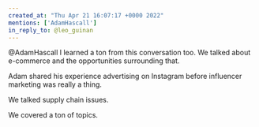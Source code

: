 ```yaml
---
created_at: "Thu Apr 21 16:07:17 +0000 2022"
mentions: ['AdamHascall']
in_reply_to: @leo_guinan
---
```


@AdamHascall I learned a ton from this conversation too. We talked about e-commerce and the opportunities surrounding that.

Adam shared his experience advertising on Instagram before influencer marketing was really a thing.

We talked supply chain issues.

We covered a ton of topics.